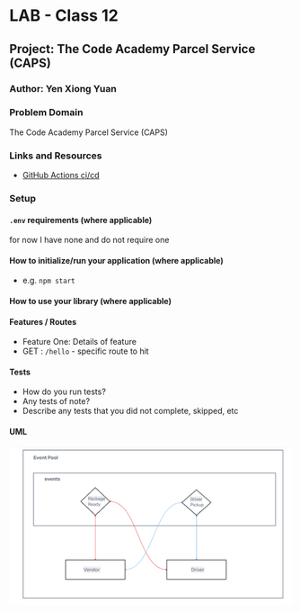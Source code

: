 
# LAB - Class 12

## Project: The Code Academy Parcel Service (CAPS)

### Author: Yen Xiong Yuan

### Problem Domain

The Code Academy Parcel Service (CAPS)

### Links and Resources

- [GitHub Actions ci/cd](https://github.com/yenxiongyuan/caps/actions)



### Setup

#### `.env` requirements (where applicable)

for now I have none and do not require one


#### How to initialize/run your application (where applicable)

- e.g. `npm start`

#### How to use your library (where applicable)

#### Features / Routes

- Feature One: Details of feature
- GET : `/hello` - specific route to hit

#### Tests

- How do you run tests?
- Any tests of note?
- Describe any tests that you did not complete, skipped, etc

#### UML

![lab 11 whiteboard](./assets/lab-11.png)